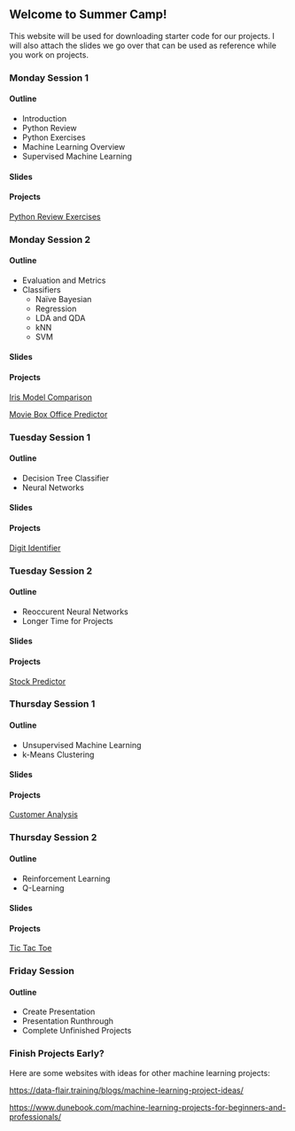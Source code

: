 ## Welcome to Summer Camp!

This website will be used for downloading starter code for our projects. I will also attach the slides we go over that can be used as reference while you work on projects.

### Monday Session 1

#### Outline
- Introduction
- Python Review
- Python Exercises
- Machine Learning Overview
- Supervised Machine Learning

#### Slides


#### Projects

[Python Review Exercises](/python-review-exercises.md)

### Monday Session 2

#### Outline
- Evaluation and Metrics
- Classifiers
    - Naïve Bayesian
    - Regression
    - LDA and QDA
    - kNN
    - SVM

#### Slides


#### Projects
[Iris Model Comparison](/iris.md)

[Movie Box Office Predictor](/box-office.md)

### Tuesday Session 1

#### Outline
- Decision Tree Classifier
- Neural Networks

#### Slides


#### Projects

[Digit Identifier](/digit-identifier.md)

### Tuesday Session 2

#### Outline
- Reoccurent Neural Networks
- Longer Time for Projects

#### Slides


#### Projects

[Stock Predictor](/stock-predictor.md)

### Thursday Session 1

#### Outline
- Unsupervised Machine Learning
- k-Means Clustering

#### Slides


#### Projects
[Customer Analysis](/customer-analysis.md)

### Thursday Session 2

#### Outline
- Reinforcement Learning
- Q-Learning

#### Slides


#### Projects

[Tic Tac Toe](/tic-tac-toe.md)

### Friday Session

#### Outline
- Create Presentation
- Presentation Runthrough
- Complete Unfinished Projects

### Finish Projects Early?

Here are some websites with ideas for other machine learning projects:

https://data-flair.training/blogs/machine-learning-project-ideas/

https://www.dunebook.com/machine-learning-projects-for-beginners-and-professionals/

<!-- Markdown is a lightweight and easy-to-use syntax for styling your writing. It includes conventions for

```markdown
Syntax highlighted code block

# Header 1
## Header 2
### Header 3

- Bulleted
- List

1. Numbered
2. List

**Bold** and _Italic_ and `Code` text

[Link](url) and ![Image](src)
```

For more details see [Basic writing and formatting syntax](https://docs.github.com/en/github/writing-on-github/getting-started-with-writing-and-formatting-on-github/basic-writing-and-formatting-syntax).

### Jekyll Themes

Your Pages site will use the layout and styles from the Jekyll theme you have selected in your [repository settings](https://github.com/KU-CS-Camp/KU-CS-Camp.github.io/settings/pages). The name of this theme is saved in the Jekyll `_config.yml` configuration file.

### Support or Contact

Having trouble with Pages? Check out our [documentation](https://docs.github.com/categories/github-pages-basics/) or [contact support](https://support.github.com/contact) and we’ll help you sort it out.
 -->
